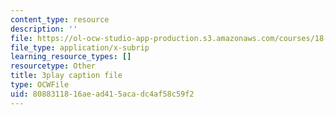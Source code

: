 ```yaml
---
content_type: resource
description: ''
file: https://ol-ocw-studio-app-production.s3.amazonaws.com/courses/18-065-matrix-methods-in-data-analysis-signal-processing-and-machine-learning-spring-2018/8088311816aead415acadc4af58c59f2_XhSk_Lw2X_U.srt
file_type: application/x-subrip
learning_resource_types: []
resourcetype: Other
title: 3play caption file
type: OCWFile
uid: 80883118-16ae-ad41-5aca-dc4af58c59f2
---
```

